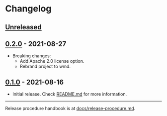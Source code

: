 # Changelog

## [Unreleased](https://github.com/kafji/wmd/tree/master)

## [0.2.0](https://github.com/kafji/wmd/tree/v0.2.0) - 2021-08-27

- Breaking changes:
  - Add Apache 2.0 license option.
  - Rebrand project to wmd.

## [0.1.0](https://github.com/kafji/wmd/tree/v0.1.0) - 2021-08-16

- Initial release. Check [README.md](README.md) for more information.

---

Release procedure handbook is at [docs/release-procedure.md](docs/release-procedure.md).
